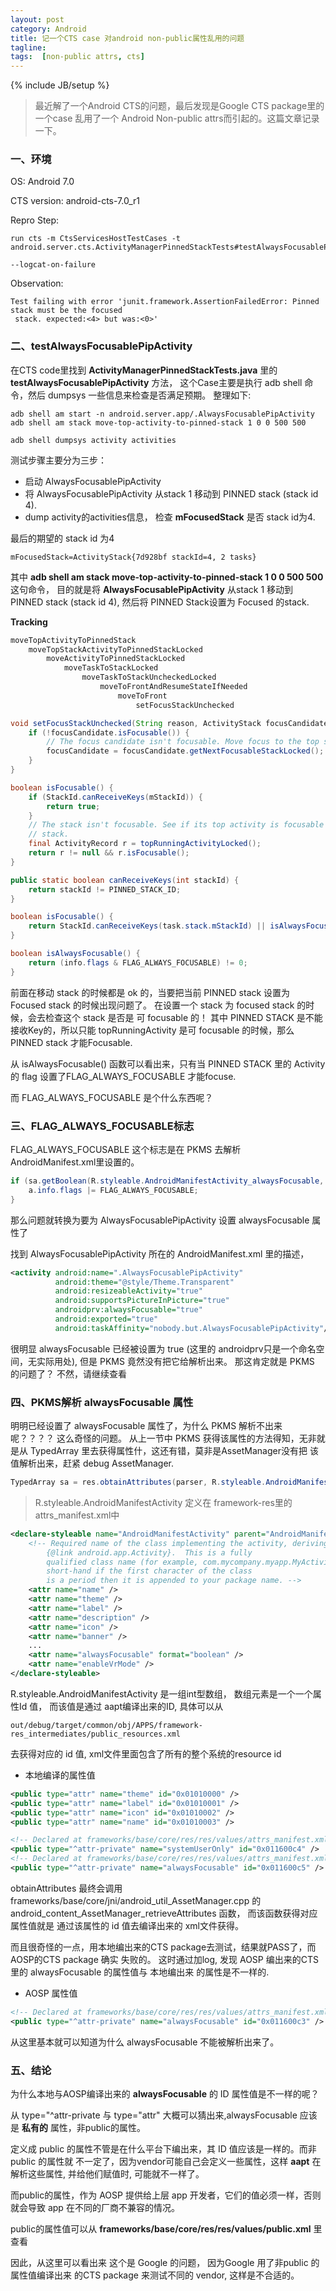 ```yaml
---                                                                                                                             
layout: post
category: Android
title: 记一个CTS case 对android non-public属性乱用的问题
tagline:
tags:  [non-public attrs, cts]
---
```

{% include JB/setup %}

> 最近解了一个Android CTS的问题，最后发现是Google CTS package里的一个case 乱用了一个
Android Non-public attrs而引起的。这篇文章记录一下。

### 一、环境

OS: Android 7.0

CTS version: android-cts-7.0_r1

Repro Step:

```
run cts -m CtsServicesHostTestCases -t android.server.cts.ActivityManagerPinnedStackTests#testAlwaysFocusablePipActivity

--logcat-on-failure
```

Observation:

``` console
Test failing with error 'junit.framework.AssertionFailedError: Pinned stack must be the focused
 stack. expected:<4> but was:<0>'
```


### 二、testAlwaysFocusablePipActivity

在CTS code里找到 **ActivityManagerPinnedStackTests.java** 里的 **testAlwaysFocusablePipActivity** 方法， 这个Case主要是执行 adb shell 命令，然后 dumpsys
一些信息来检查是否满足预期。 整理如下:

``` console
adb shell am start -n android.server.app/.AlwaysFocusablePipActivity                                                                                                 
adb shell am stack move-top-activity-to-pinned-stack 1 0 0 500 500

adb shell dumpsys activity activities
```

测试步骤主要分为三步：

- 启动 AlwaysFocusablePipActivity
- 将 AlwaysFocusablePipActivity 从stack 1 移动到 PINNED stack (stack id 4).
- dump activity的activities信息， 检查 **mFocusedStack** 是否 stack id为4.


最后的期望的 stack id 为4

``` console
mFocusedStack=ActivityStack{7d928bf stackId=4, 2 tasks}
```

其中 **adb shell am stack move-top-activity-to-pinned-stack 1 0 0 500 500** 这句命令，
目的就是将 **AlwaysFocusablePipActivity** 从stack 1 移动到 PINNED stack (stack id 4),
然后将 PINNED Stack设置为 Focused 的stack.

**Tracking**

``` java
moveTopActivityToPinnedStack
    moveTopStackActivityToPinnedStackLocked
        moveActivityToPinnedStackLocked
            moveTaskToStackLocked
                moveTaskToStackUncheckedLocked
                    moveToFrontAndResumeStateIfNeeded
                        moveToFront
                            setFocusStackUnchecked
```

```java
void setFocusStackUnchecked(String reason, ActivityStack focusCandidate) {
    if (!focusCandidate.isFocusable()) {
        // The focus candidate isn't focusable. Move focus to the top stack that is focusable.
        focusCandidate = focusCandidate.getNextFocusableStackLocked();
    }
}

boolean isFocusable() {
    if (StackId.canReceiveKeys(mStackId)) {
        return true;
    }
    // The stack isn't focusable. See if its top activity is focusable to force focus on the
    // stack.
    final ActivityRecord r = topRunningActivityLocked();
    return r != null && r.isFocusable();
}

public static boolean canReceiveKeys(int stackId) {
    return stackId != PINNED_STACK_ID;
}

boolean isFocusable() {
    return StackId.canReceiveKeys(task.stack.mStackId) || isAlwaysFocusable();
}

boolean isAlwaysFocusable() {
    return (info.flags & FLAG_ALWAYS_FOCUSABLE) != 0;
}
```

前面在移动 stack 的时候都是 ok 的，当要把当前 PINNED stack 设置为 Focused stack 的时候出现问题了。
在设置一个 stack 为 focused stack  的时候，会去检查这个 stack 是否是 可 focusable 的！
其中 PINNED STACK 是不能接收Key的，所以只能 topRunningActivity 是可 focusable 的时候，那么 PINNED stack 才能Focusable.

从 isAlwaysFocusable() 函数可以看出来，只有当 PINNED STACK 里的 Activity的 flag 设置了FLAG_ALWAYS_FOCUSABLE 才能focuse.

而 FLAG_ALWAYS_FOCUSABLE 是个什么东西呢？

### 三、FLAG_ALWAYS_FOCUSABLE标志

FLAG_ALWAYS_FOCUSABLE 这个标志是在 PKMS 去解析AndroidManifest.xml里设置的。

```java
if (sa.getBoolean(R.styleable.AndroidManifestActivity_alwaysFocusable, false)) {
    a.info.flags |= FLAG_ALWAYS_FOCUSABLE;
}
```

那么问题就转换为要为 AlwaysFocusablePipActivity 设置 alwaysFocusable 属性了

找到 AlwaysFocusablePipActivity 所在的 AndroidManifest.xml 里的描述，

```xml
<activity android:name=".AlwaysFocusablePipActivity"
          android:theme="@style/Theme.Transparent"
          android:resizeableActivity="true"
          android:supportsPictureInPicture="true"
          androidprv:alwaysFocusable="true"                                                                                                                  
          android:exported="true"
          android:taskAffinity="nobody.but.AlwaysFocusablePipActivity"/>
```

很明显  alwaysFocusable 已经被设置为 true (这里的 androidprv只是一个命名空间，无实际用处), 但是
PKMS 竟然没有把它给解析出来。 那这肯定就是 PKMS 的问题了？ 不然，请继续查看

### 四、PKMS解析 alwaysFocusable 属性

明明已经设置了 alwaysFocusable 属性了，为什么 PKMS 解析不出来呢？？？？ 这么奇怪的问题。 从上一节中
PKMS 获得该属性的方法得知，无非就是从  TypedArray 里去获得属性什，这还有错，莫非是AssetManager没有把
该值解析出来，赶紧 debug AssetManager.

```java
TypedArray sa = res.obtainAttributes(parser, R.styleable.AndroidManifestActivity);
```

> R.styleable.AndroidManifestActivity 定义在 framework-res里的 attrs_manifest.xml中

```xml
<declare-styleable name="AndroidManifestActivity" parent="AndroidManifestApplication">
    <!-- Required name of the class implementing the activity, deriving from
        {@link android.app.Activity}.  This is a fully
        qualified class name (for example, com.mycompany.myapp.MyActivity); as a
        short-hand if the first character of the class
        is a period then it is appended to your package name. -->
    <attr name="name" />
    <attr name="theme" />
    <attr name="label" />
    <attr name="description" />
    <attr name="icon" />
    <attr name="banner" />
    ...
    <attr name="alwaysFocusable" format="boolean" />
    <attr name="enableVrMode" />
</declare-styleable>
```

R.styleable.AndroidManifestActivity 是一组int型数组， 数组元素是一个一个属性Id 值，
而该值是通过 aapt编译出来的ID, 具体可以从

```
out/debug/target/common/obj/APPS/framework-res_intermediates/public_resources.xml
```

去获得对应的 id 值, xml文件里面包含了所有的整个系统的resource id


- 本地编译的属性值

```xml
<public type="attr" name="theme" id="0x01010000" />
<public type="attr" name="label" id="0x01010001" />
<public type="attr" name="icon" id="0x01010002" />                                                                                                                 
<public type="attr" name="name" id="0x01010003" />

<!-- Declared at frameworks/base/core/res/res/values/attrs_manifest.xml:1882 -->
<public type="^attr-private" name="systemUserOnly" id="0x011600c4" />
<!-- Declared at frameworks/base/core/res/res/values/attrs_manifest.xml:1899 -->
<public type="^attr-private" name="alwaysFocusable" id="0x011600c5" />
```

obtainAttributes 最终会调用 frameworks/base/core/jni/android_util_AssetManager.cpp
的 android_content_AssetManager_retrieveAttributes 函数， 而该函数获得对应属性值就是
通过该属性的 id 值去编译出来的 xml文件获得。

而且很奇怪的一点，用本地编出来的CTS package去测试，结果就PASS了，而AOSP的CTS package 确实
失败的。 这时通过加log, 发现 AOSP 编出来的CTS 里的 alwaysFocusable 的属性值与 本地编出来
的属性是不一样的.

- AOSP 属性值

```xml
<!-- Declared at frameworks/base/core/res/res/values/attrs_manifest.xml:1899 -->
<public type="^attr-private" name="alwaysFocusable" id="0x011600c3" />
```

从这里基本就可以知道为什么 alwaysFocusable 不能被解析出来了。

### 五、结论

为什么本地与AOSP编译出来的 **alwaysFocusable** 的 ID 属性值是不一样的呢？

从 type="^attr-private 与 type="attr" 大概可以猜出来,alwaysFocusable 应该是 **私有的** 属性，非public的属性。

定义成 public 的属性不管是在什么平台下编出来，其 ID 值应该是一样的。而非public 的属性就
不一定了，因为vendor可能自己会定义一些属性，这样 **aapt** 在解析这些属性, 并给他们赋值时,
可能就不一样了。

而public的属性，作为 AOSP 提供给上层 app 开发者，它们的值必须一样，否则就会导致
app 在不同的厂商不兼容的情况。

public的属性值可以从 **frameworks/base/core/res/res/values/public.xml** 里查看

因此，从这里可以看出来 这个是 Google 的问题， 因为Google 用了非public 的属性值编译出来
的CTS package 来测试不同的 vendor, 这样是不合适的。
